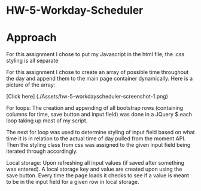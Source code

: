 # HW-5-Workday-Scheduler

# Approach

For this assignment I chose to put my Javascript in the html file, the .css styling is all separate

For this assignment I chose to create an array of possible time throughout the day and append them to the main page container dynamically. Here is a picture of the array:

[Click here] (./Assets/hw-5-workdayscheduler-screenshot-1.png)

For loops:
The creation and appending of all bootstrap rows (containing columns for time, save button and input field) was done in a JQuery $.each loop taking up most of my script.

The next for loop was used to determine styling of input field based on what time it is in relation to the actual time of day pulled from the moment API. Then the styling class from css was assigned to the given input field being iterated through accordingly.

Local storage:
Upon refreshing all input values (if saved after something was entered). A local storage key and value are created upon using the save button. Every time the page loads it checks to see if a value is meant to be in the input field for a given row in local storage.
